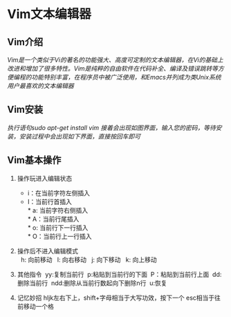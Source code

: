 # Vim文本编辑器
## Vim介绍
*Vim是一个类似于Vi的著名的功能强大、高度可定制的文本编辑器，在Vi的基础上改进和增加了很多特性。Vim是纯粹的自由软件在代码补全、编译及错误跳转等方便编程的功能特别丰富，在程序员中被广泛使用，和Emacs并列成为类Unix系统用户最喜欢的文本编辑器*
## Vim安装
*执行语句sudo apt-get install vim*
*接着会出现如图界面，输入您的密码，等待安装，安装过程中会出现如下界面，直接按回车即可*
## Vim基本操作
1. 操作玩进入编辑状态

   * i：在当前字符左侧插入      
   * I：当前行首插入               
   * a: 当前字符右侧插入                   
   * A：当前行尾插入                   
   * o: 当前行下一行插入                   
   * O：当前行上一行插入  
   
2. 操作后不进入编辑模式         
   h: 向前移动
   l: 向右移动
   j: 向下移动
   k: 向上移动
3. 其他指令
  yy:复制当前行
  p:粘贴到当前行的下面
  P：粘贴到当前行上面
  dd:删除当前行
  ndd:删除从当前行数起向下删除n行
  u:恢复
4. 记忆妙招
hljk左右下上，shift+字母相当于大写功效，按下一个 esc相当于往前移动一个格     


    
